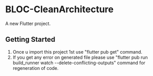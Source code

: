 # BLOC-CleanArchitecture 

A new Flutter project.

## Getting Started

1) Once u import this project 1st use "flutter pub get" command.
2) If you get any error on generated file please use "flutter pub run build_runner watch --delete-conflicting-outputs" command for regeneration of code.
